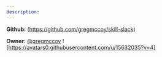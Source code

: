```yaml
---
description: 
---
```



**Github:** (https://github.com/gregmccoy/skill-slack)

**Owner:** [@gregmccoy](https://github.com/gregmccoy) ![https://avatars0.githubusercontent.com/u/15632035?v=4]

